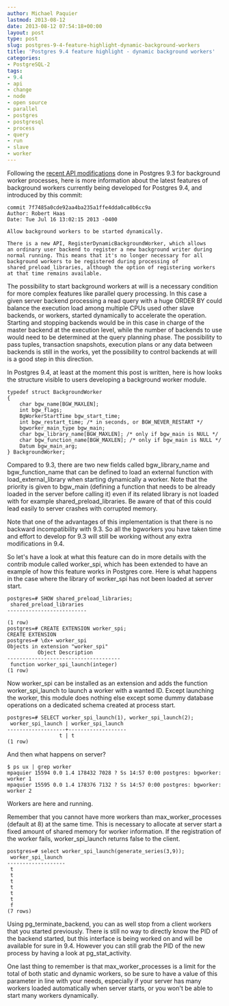 ```yaml
---
author: Michael Paquier
lastmod: 2013-08-12
date: 2013-08-12 07:54:18+00:00
layout: post
type: post
slug: postgres-9-4-feature-highlight-dynamic-background-workers
title: 'Postgres 9.4 feature highlight - dynamic background workers'
categories:
- PostgreSQL-2
tags:
- 9.4
- api
- change
- node
- open source
- parallel
- postgres
- postgresql
- process
- query
- run
- slave
- worker
---
```

Following the [recent API modifications](/postgresql-2/modifications-of-apis-for-bgworkers-in-postgres-9-3/) done in Postgres 9.3 for background worker processes, here is more information about the latest features of background workers currently being developed for Postgres 9.4, and introduced by this commit:

    commit 7f7485a0cde92aa4ba235a1ffe4dda0ca0b6cc9a
    Author: Robert Haas
    Date: Tue Jul 16 13:02:15 2013 -0400
 
    Allow background workers to be started dynamically.
 
    There is a new API, RegisterDynamicBackgroundWorker, which allows
    an ordinary user backend to register a new background writer during
    normal running. This means that it's no longer necessary for all
    background workers to be registered during processing of
    shared_preload_libraries, although the option of registering workers
    at that time remains available.

The possibility to start background workers at will is a necessary condition for more complex features like parallel query processing. In this case a given server backend processing a read query with a huge ORDER BY could balance the execution load among multiple CPUs used other slave backends, or workers, started dynamically to accelerate the operation. Starting and stopping backends would be in this case in charge of the master backend at the execution level, while the number of backends to use would need to be determined at the query planning phase. The possibility to pass tuples, transaction snapshots, execution plans or any data between backends is still in the works, yet the possibility to control backends at will is a good step in this direction.

In Postgres 9.4, at least at the moment this post is written, here is how looks the structure visible to users developing a background worker module.

    typedef struct BackgroundWorker
    {
        char bgw_name[BGW_MAXLEN];
        int bgw_flags;
        BgWorkerStartTime bgw_start_time;
        int bgw_restart_time; /* in seconds, or BGW_NEVER_RESTART */
        bgworker_main_type bgw_main;
        char bgw_library_name[BGW_MAXLEN]; /* only if bgw_main is NULL */
        char bgw_function_name[BGW_MAXLEN]; /* only if bgw_main is NULL */
        Datum bgw_main_arg;
    } BackgroundWorker;

Compared to 9.3, there are two new fields called bgw\_library_name and bgw\_function_name that can be defined to load an external function with load\_external\_library when starting dynamically a worker. Note that the priority is given to bgw\_main (defining a function that needs to be already loaded in the server before calling it) even if its related library is not loaded with for example shared\_preload\_libraries. Be aware of that of this could lead easily to server crashes with corrupted memory.

Note that one of the advantages of this implementation is that there is no backward incompatibility with 9.3. So all the bgworkers you have taken time and effort to develop for 9.3 will still be working without any extra modifications in 9.4.

So let's have a look at what this feature can do in more details with the contrib module called worker\_spi, which has been extended to have an example of how this feature works in Postgres core. Here is what happens in the case where the library of worker\_spi has not been loaded at server start.

    postgres=# SHOW shared_preload_libraries;
     shared_preload_libraries
    --------------------------
     
    (1 row)
    postgres=# CREATE EXTENSION worker_spi;
    CREATE EXTENSION
    postgres=# \dx+ worker_spi
    Objects in extension "worker_spi"
              Object Description
    -------------------------------------
     function worker_spi_launch(integer)
    (1 row)

Now worker\_spi can be installed as an extension and adds the function worker\_spi\_launch to launch a worker with a wanted ID. Except launching the worker, this module does nothing else except some dummy database operations on a dedicated schema created at process start.

    postgres=# SELECT worker_spi_launch(1), worker_spi_launch(2);
     worker_spi_launch | worker_spi_launch
    -------------------+-------------------
                     t | t
    (1 row)

And then what happens on server?

    $ ps ux | grep worker
    mpaquier 15594 0.0 1.4 178432 7028 ? Ss 14:57 0:00 postgres: bgworker: worker 1
    mpaquier 15595 0.0 1.4 178376 7132 ? Ss 14:57 0:00 postgres: bgworker: worker 2

Workers are here and running.

Remember that you cannot have more workers than max\_worker\_processes (default at 8) at the same time. This is necessary to allocate at server start a fixed amount of shared memory for worker information. If the registration of the worker fails, worker\_spi\_launch returns false to the client.

    postgres=# select worker_spi_launch(generate_series(3,9));
     worker_spi_launch
    -------------------
     t
     t
     t
     t
     t
     t
     f
    (7 rows)

Using pg\_terminate\_backend, you can as well stop from a client workers that you started previously. There is still no way to directly know the PID of the backend started, but this interface is being worked on and will be available for sure in 9.4. However you can still grab the PID of the new process by having a look at pg\_stat\_activity.

One last thing to remember is that max\_worker\_processes is a limit for the total of both static and dynamic workers, so be sure to have a value of this parameter in line with your needs, especially if your server has many workers loaded automatically when server starts, or you won't be able to start many workers dynamically.

